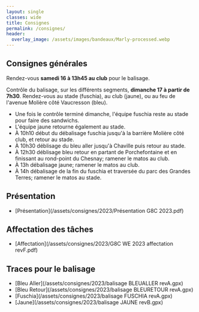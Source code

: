```yaml
---
layout: single
classes: wide
title: Consignes
permalink: /consignes/
header:
  overlay_image: /assets/images/bandeaux/Marly-processed.webp
---
```


## Consignes générales

Rendez-vous **samedi 16 à 13h45 au club** pour le balisage.

Contrôle du balisage, sur les différents segments, **dimanche 17 à partir de 7h30**.
Rendez-vous au stade (fuschia), au club (jaune), ou au feu de l'avenue Molière côté Vaucresson (bleu).

* Une fois le contrôle terminé dimanche, l'équipe fuschia reste au stade pour faire des sandwichs.
* L'équipe jaune retourne également au stade.
* À 10h10 début du débalisage fuschia jusqu'à la barrière Molière côté club, et retour au stade.
* À 10h30 déblisage du bleu aller jusqu'à Chaville puis retour au stade.
* À 12h30 déblisage bleu retour en partant de Porchefontaine et en finissant au rond-point du Chesnay; ramener le matos au club.
* À 13h débalisage jaune; ramener le matos au club.
* À 14h débalisage de la fin du fuschia et traversée du parc des Grandes Terres; ramener le matos au stade.

## Présentation

* [Présentation](/assets/consignes/2023/Présentation G8C 2023.pdf)

## Affectation des tâches

* [Affectation](/assets/consignes/2023/G8C WE 2023 affectation revF.pdf)

## Traces pour le balisage

* [Bleu Aller](/assets/consignes/2023/balisage BLEUALLER revA.gpx)
* [Bleu Retour](/assets/consignes/2023/balisage BLEURETOUR revA.gpx)
* [Fuschia](/assets/consignes/2023/balisage FUSCHIA revA.gpx)
* [Jaune](/assets/consignes/2023/balisage JAUNE revB.gpx)
